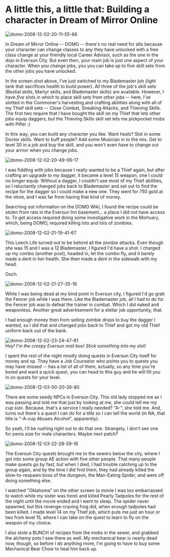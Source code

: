 # A little this, a little that: Building a character in Dream of Mirror Online

![](http://westkarana.com/wp-content/uploads/2008/12/domo-2008-12-02-20-11-55-66.jpg "domo-2008-12-02-20-11-55-66")

In Dream of Mirror Online -- DOMO -- there's no real need for alts because your character can change classes to any they have unlocked with a free class change at your friendly local Career Advisor, such as the one in the dojo in Eversun City. But even then, your main job is just one aspect of your character. When you change jobs, you you can take up to five skill sets from the other jobs you have unlocked.

In the screen shot above, I've just switched to my Blademaster job (light tank that sacrifices health to build power). All three of the job's skill sets (Bestial skills, Martyr skills, and Blademaster skills) are available. However, I have *five* slots in which to place skill sets from other jobs -- here, I've slotted in the Commoner's harvesting and crafting abilities along with all of my Thief skill sets -- Close Combat, Sneaking Attacks, and Thieving Skills. The first two require that I have bought the skill on my Thief that lets other jobs equip daggers, but the Thieving Skills skill set lets me pickpocket mobs with Pilfer :)

In this way, you can build any character you like. Want heals? Slot in some Doctor skills. Want to buff people? Add some Musician in to the mix. Get to level 30 in a job and buy the skill, and you won't even have to change out your armor when you change jobs.

![](http://westkarana.com/wp-content/uploads/2008/12/domo-2008-12-02-20-49-06-17.jpg "domo-2008-12-02-20-49-06-17")

I was fiddling with jobs because I really wanted to be a Thief again, but after crafting an upgrade to my dagger, it became a level 15 weapon, one I could no longer equip. Without a dagger, I couldn't use most of my Thief abilities, so I reluctantly changed jobs back to Blademaster and set out to find the recipe for the dagger so I could make a new one. They went for 750 gold at the store, and I was far from having that kind of money.

Searching out information on the DOMO Wiki, I found the recipe could be stolen from rats in the Eversun Inn basement... a place I did not have access to. To get access required doing some investigative work in the Mortuary, which, being DOMO, required killing lots and lots of zombies.

![](http://westkarana.com/wp-content/uploads/2008/12/domo-2008-12-02-21-19-41-67.jpg "domo-2008-12-02-21-19-41-67")

This Leech Life turned out to be behind all the zombie attacks. Even though she was 15 and I was a 12 Blademaster, I figured I'd have a shot. I charged up my combo (another post), headed in, let the combo fly, and it barely made a dent in her health. She then made a dent in the sidewalk with my head.

Ouch.

![](http://westkarana.com/wp-content/uploads/2008/12/domo-2008-12-02-21-27-35-16.jpg "domo-2008-12-02-21-27-35-16")

While I was being dead at my bind point in Eversun city, I figured I'd go grab the Fencer job while I was there. Like the Blademaster job, all I had to do for the Fencer job was to defeat the trainer in combat. Which I did naked and weaponless. Another great advertisement for a stellar job opportunity, that.

I had enough money then from selling zombie drops to buy the dagger I wanted, so I did that and changed jobs back to Thief and got my old Thief uniform back out of the bank.

![](http://westkarana.com/wp-content/uploads/2008/12/domo-2008-12-02-23-24-47-81.jpg "domo-2008-12-02-23-24-47-81")  
*Hey! I'm the creepy Eversun mail box! Stick something into my slot!*

I spent the rest of the night mostly doing quests in Eversun City itself for money and xp. They have a Job Counselor who points you to quests you may have missed -- has a list of all of them, actually, so any time you're bored and want a quick quest, you can head to this guy and he will fill you in on quests for your level.

![](http://westkarana.com/wp-content/uploads/2008/12/domo-2008-12-03-00-20-26-80.jpg "domo-2008-12-03-00-20-26-80")

There are some seedy NPCs in Eversun City. This old lady stopped me as I was passing and told me that just by looking at me, she could tell me my *cup size*. Because, that's a service I really needed? "A-", she told me. And, turns out there's a quest I can do for a title so I can tell the world (in NA, that title is "-A-cup Abuses Alcohol", apparently).

So yeah, I'll be rushing right out to do that one. Strangely, I don't see one for penis size for male characters. Maybe next patch?

![](http://westkarana.com/wp-content/uploads/2008/12/domo-2008-12-03-22-28-59-16.jpg "domo-2008-12-03-22-28-59-16")

The Eversun City quests brought me to the sewers below the city, where I got into some group AE action with five other people. That many people make quests go by fast, but when I died, I had trouble catching up to the group again, and by the time I did find them, they had already killed the slow-to-respawn boss of the dungeon, the Man-Eating Spider, and were off doing something else.

I watched "Oklahoma" on the other screen (a movie I was too embarrassed to watch while my sister was here) and killed Pearly Tadpoles for the rest of the night until the movie ended and I went to sleep. The spider never spawned, but this revenge-craving frog did, when enough tadpoles had been killed. I made level 14 on my Thief job, which puts me just an hour or two from level 15, where I can take on the quest to learn to fly on the weapon of my choice.

I also stole a BUNCH of recipes from the mobs in the sewer, and grabbed the alchemy pots I saw there as well. My mechanical bear is nearly dead now, though, so before I do anything more, I'm going to have to buy some Mechanical Bear Chow to heal him back up.

